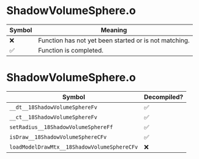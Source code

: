 # ShadowVolumeSphere.o
| Symbol | Meaning 
| ------------- | ------------- 
| :x: | Function has not yet been started or is not matching. 
| :white_check_mark: | Function is completed. 


# ShadowVolumeSphere.o
| Symbol | Decompiled? |
| ------------- | ------------- |
| `__dt__18ShadowVolumeSphereFv` | :white_check_mark: |
| `__ct__18ShadowVolumeSphereFv` | :white_check_mark: |
| `setRadius__18ShadowVolumeSphereFf` | :white_check_mark: |
| `isDraw__18ShadowVolumeSphereCFv` | :white_check_mark: |
| `loadModelDrawMtx__18ShadowVolumeSphereCFv` | :x: |
